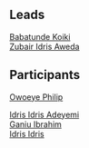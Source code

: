 ## Leads
[Babatunde Koiki](https://github.com/Babatunde13) <br/>
[Zubair Idris Aweda](https://github.com/Zubs)<br/>

## Participants
[Owoeye Philip](https://github.com/nerdyphil)<br/>

[Idris Idris Adeyemi](https://github.com/IdrisAdeyemi01)<br>
[Ganiu Ibrahim](https://github.com/Oluwatobi17)<br/>
[Idris Idris](https://github.com/IdrisAdeyemi01)<br/>

